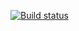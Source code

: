 [![Build status](https://ci.appveyor.com/api/projects/status/wditvf71d2xt35rv?svg=true)](https://ci.appveyor.com/project/EvgeniaRepina/hw2-3-patterns)
